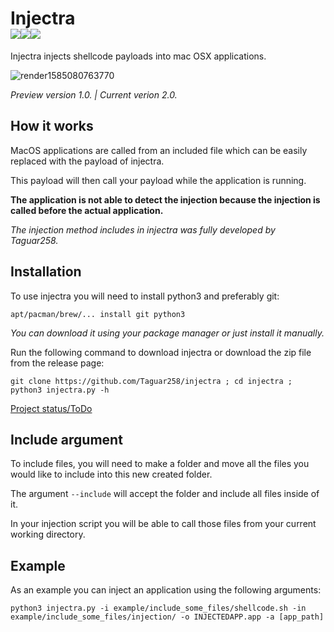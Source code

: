 # Injectra<br><img src="https://img.shields.io/badge/Language-Python3-blue"><img src="https://img.shields.io/badge/Version-2.0-red"><img src="https://img.shields.io/badge/Licence-MIT-yellowgreen">
Injectra injects shellcode payloads into mac OSX applications.


![render1585080763770](https://user-images.githubusercontent.com/36562445/77473525-e7c46d80-6e15-11ea-8fe8-235df7a24bb0.gif)

_Preview version 1.0. | Current verion 2.0._


## How it works
MacOS applications are called from an included file which can be easily replaced with the payload of injectra.

This payload will then call your payload while the application is running.

**The application is not able to detect the injection because the injection is called before the actual application.**

_The injection method includes in injectra was fully developed by Taguar258._

## Installation
To use injectra you will need to install python3 and preferably git:

```apt/pacman/brew/... install git python3```

_You can download it using your package manager or just install it manually._

Run the following command to download injectra or download the zip file from the release page:

```git clone https://github.com/Taguar258/injectra ; cd injectra ; python3 injectra.py -h```

<a href="https://github.com/Taguar258/injectra/projects/1">Project status/ToDo</a>

## Include argument
To include files, you will need to make a folder and move all the files you would like to include into this new created folder.

The argument ```--include``` will accept the folder and include all files inside of it.

In your injection script you will be able to call those files from your current working directory.

## Example
As an example you can inject an application using the following arguments:

```python3 injectra.py -i example/include_some_files/shellcode.sh -in example/include_some_files/injection/ -o INJECTEDAPP.app -a [app_path]```

